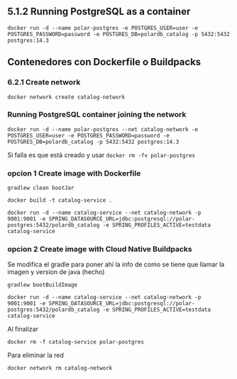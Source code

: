 ## 5.1.2 Running PostgreSQL as a container

```
docker run -d --name polar-postgres -e POSTGRES_USER=user -e POSTGRES_PASSWORD=password -e POSTGRES_DB=polardb_catalog -p 5432:5432 postgres:14.3
```

## Contenedores con Dockerfile o Buildpacks

### 6.2.1 Create network

```
docker network create catalog-network
```

### Running PostgreSQL container joining the network

```
docker run -d --name polar-postgres --net catalog-network -e POSTGRES_USER=user -e POSTGRES_PASSWORD=password -e POSTGRES_DB=polardb_catalog -p 5432:5432 postgres:14.3
```

Si falla es que está creado y usar `docker rm -fv polar-postgres`

### opcion 1 Create image with Dockerfile

```
gradlew clean bootJar

docker build -t catalog-service .

docker run -d --name catalog-service --net catalog-network -p 9001:9001 -e SPRING_DATASOURCE_URL=jdbc:postgresql://polar-postgres:5432/polardb_catalog -e SPRING_PROFILES_ACTIVE=testdata catalog-service
```

### opcion 2 Create image with Cloud Native Buildpacks

Se modifica el gradle para poner ahi la info de como se tiene que llamar la imagen y version de java (hecho)

```
gradlew bootBuildImage

docker run -d --name catalog-service --net catalog-network -p 9001:9001 -e SPRING_DATASOURCE_URL=jdbc:postgresql://polar-postgres:5432/polardb_catalog -e SPRING_PROFILES_ACTIVE=testdata catalog-service
```

Al finalizar

```
docker rm -f catalog-service polar-postgres

```

Para eliminar la red

```
docker network rm catalog-network
```
